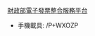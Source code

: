 [財政部電子發票整合服務平台](https://www.einvoice.nat.gov.tw/APMEMBERVAN/GeneralCarrier/generalCarrier!login)
- 手機載具: /P+WXOZP